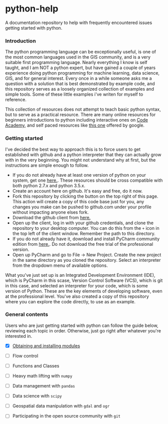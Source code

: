 # python-help
A documentation repository to help with frequently encountered issues getting started with python.

### Introduction

The python programming language can be exceptionally useful, is one of the most common languages used in the GIS community, and is a very suitable first programming language. Nearly everything I know is self taught, and I am NOT a python expert, but have gained a couple of years experience doing python programming for machine learning, data science, GIS, and for general interest. Every once in a while someone asks me a question with a solution that is best demonstrated by example code, and this repository serves as a loosely organized collection of examples and simple tools. Some of these little examples i've writen for myself to reference.

This collection of resources does not attempt to teach basic python syntax, but to serve as a practical resource. There are many online resources for beginners introductions to python including interactive ones on [Code Academy](https://www.codecademy.com/learn/python), and self paced resources like [this one](https://developers.google.com/edu/python/introduction?hl=en) offered by google.

### Getting started

I've decided the best way to approach this is to force users to get established with github
and a python interpreter that they can actually grow with in the very beginning.
You might not understand why at first, but the instructions are simple enough to follow.

* If you do not already have at least one version of python on your system, get one [here.](https://www.python.org/downloads/).
These resources should be cross compatible with both python 2.7.x and python 3.5.x.
* Create an account here on github. It's easy and free, do it now.
* Fork this repository by clicking the button on the top right of this page. This action will create a copy of this
code base just for you, any changes you make can be pushed to github.com under your profile without impacting anyone elses
fork.
* Download the github client from [here.](https://desktop.github.com/)
* Open up the client, log in with your github credentials, and clone the repository to your desktop computer.
You can do this from the `+` icon in the top left of the client window. Remember the path to this directory.
* If you do not already have it, download and install PyCharm community edition from [here.](https://www.jetbrains.com/pycharm/download/#section=windows).
Do not download the free trial of the professional version.
* Open up PyCharm and go to  File -> New Project. Create the new project in the same directory as you cloned the repository.
Select an interpreter from the dropdown menu of available options.

What you've just set up is an Integrated Development Environment (IDE), which is PyCharm in this scase,
Version Control Software (VCS), which is git in this case, and selected an interpreter for your code,
which is some version of Python. These are the key elements of developing software, even at the professional level.
You've also created a copy of this repository where you can explore the code directly, to use as an example.

### General contents

Users who are just getting started with python can follow the guide below, reviewing each topic in order.
Otherwise, just go right after whatever you're interested in.

- [x] [Obtaining and installing modules](topics/modules)
- [ ] Flow control
- [ ] Functions and Classes
- [ ] Heavy math lifting with `numpy`
- [ ] Data management with `pandas`
- [ ] Data science with `scipy`
- [ ] Geospatial data manipulation with `gdal` and `ogr`
- [ ] Participating in the open source community with `git`




